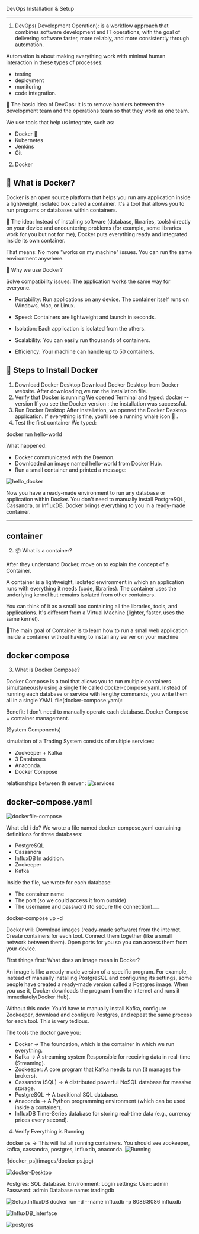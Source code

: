 DevOps
Installation & Setup

___

1. DevOps( Development Operation): 
is a workflow approach that combines software development and IT operations, with the goal of delivering software faster, more reliably, and more consistently through automation. 

Automation is about making everything work with minimal human interaction in these types of processes:
- testing
- deployment
- monitoring
- code integration.

🔹 The basic idea of ​​DevOps:
It is to remove barriers between the development team and the operations team so that they work as one team.

We use tools that help us integrate, such as:
- Docker 🐳
- Kubernetes 
- Jenkins 
- Git 


2. Docker 
## 🐳 What is Docker?

Docker is an open source platform that helps you run any application inside a lightweight, isolated box called a container.
It's a tool that allows you to run programs or databases within containers.

🔹 The idea:
Instead of installing software (database, libraries, tools) directly on your device and encountering problems (for example, some libraries work for you but not for me), Docker puts everything ready and integrated inside its own container.

That means:
No more "works on my machine" issues.
You can run the same environment anywhere.

🎯 Why we use Docker?

Solve compatibility issues: The application works the same way for everyone.

- Portability: Run applications on any device.
The container itself runs on Windows, Mac, or Linux.

- Speed: Containers are lightweight and launch in seconds.

- Isolation: Each application is isolated from the others.

- Scalability: You can easily run thousands of containers.

- Efficiency: Your machine can handle up to 50 containers.

## 🐳 Steps to Install Docker 

1. Download Docker Desktop
Download Docker Desktop from Docker website.
After downloading,we ran the installation file.
2. Verify that Docker is running
We opened Terminal and typed:
docker --version
If you see the Docker version : the installation was successful.
3. Run Docker Desktop
After installation, we opened the Docker Desktop application.
If everything is fine, you'll see a running whale icon 🐳 .
4. Test the first container
We typed:

docker run hello-world


What happened:
- Docker communicated with the Daemon.
- Downloaded an image named hello-world from Docker Hub.
- Run a small container and printed a message:



![hello_docker](images/hello-docker.png)

Now you have a ready-made environment to run any database or application within Docker.
You don't need to manually install PostgreSQL, Cassandra, or InfluxDB. Docker brings everything to you in a ready-made container.

___
## container
2. 📦 What is a container?

After they understand Docker, move on to explain the concept of a Container.

A container is a lightweight, isolated environment in which an application runs with everything it needs (code, libraries).
The container uses the underlying kernel but remains isolated from other containers.

You can think of it as a small box containing all the libraries, tools, and applications.
It's different from a Virtual Machine (lighter, faster, uses the same kernel).

🎯The main goal of Container is to learn how to run a small web application inside a container without having to install any server on your machine




## docker compose 

3. What is Docker Compose?

Docker Compose is a tool that allows you to run multiple containers simultaneously using a single file called docker-compose.yaml.
Instead of running each database or service with lengthy commands, you write them all in a single YAML file(docker-compose.yaml):

Benefit: I don't need to manually operate each database.
Docker Compose = container management.


(System Components)

simulation of a Trading System consists of multiple services:
- Zookeeper + Kafka 
- 3 Databases 
- Anaconda.
- Docker Compose

relationships between th server :
![services](images/Diagram.jpg)

## docker-compose.yaml
![dockerfile-compose](images/docker-compose.png)

What did i do?
We wrote a file named docker-compose.yaml containing definitions for three databases:
- PostgreSQL
- Cassandra
- InfluxDB
In addition. 
- Zookeeper 
- Kafka

Inside the file, we wrote for each database:
- The container name
- The port (so we could access it from outside)
- The username and password (to secure the connection)___

docker-compose up -d

Docker will:
Download images (ready-made software) from the internet.
Create containers for each tool.
Connect them together (like a small network between them).
Open ports for you so you can access them from your device.

First things first: What does an image mean in Docker?

An image is like a ready-made version of a specific program.
For example, instead of manually installing PostgreSQL and configuring its settings, some people have created a ready-made version called a Postgres image.
When you use it, Docker downloads the program from the internet and runs it immediately(Docker Hub).

Without this code: You'd have to manually install Kafka, configure Zookeeper, download and configure Postgres, and repeat the same process for each tool. This is very tedious.

The tools the doctor gave you:

- Docker → The foundation, which is the container in which we run everything.
- Kafka → A streaming system Responsible for receiving data in real-time (Streaming).
- Zookeeper: A core program that Kafka needs to run (it manages the brokers).
- Cassandra (SQL) → A distributed powerful NoSQL database for massive storage.
- PostgreSQL → A traditional SQL database.
- Anaconda → A Python programming environment (which can be used inside a container).
- InfluxDB Time-Series database for storing real-time data (e.g., currency prices every second).



4. Verify Everything is Running

docker ps → This will list all running containers. You should see zookeeper, kafka, cassandra, postgres, influxdb, anaconda.
![Running](images/Running.jpg)



![docker_ps](images/docker ps.jpg)



![docker-Desktop](images/Docker.png)



Postgres: SQL database.
Environment: Login settings:
User: admin
Password: admin
Database name: tradingdb


![Setup.InfluxDB](images/Setup.jpg)
docker run -d --name influxdb -p 8086:8086 influxdb


![InfluxDB_interface](images/InfluxDB.jpg)



![postgres](images/postgres.jpg)

